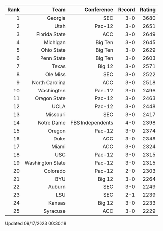 | Rank  | Team                 | Conference           | Record   | Rating |
| ---:  | ---:                 | ---:                 | ---:     | ---:   |
| 1     | Georgia              | SEC                  | 3-0      | 3680   |
| 2     | Utah                 | Pac-12               | 3-0      | 2651   |
| 3     | Florida State        | ACC                  | 3-0      | 2649   |
| 4     | Michigan             | Big Ten              | 3-0      | 2645   |
| 5     | Ohio State           | Big Ten              | 3-0      | 2629   |
| 6     | Penn State           | Big Ten              | 3-0      | 2603   |
| 7     | Texas                | Big 12               | 3-0      | 2571   |
| 8     | Ole Miss             | SEC                  | 3-0      | 2522   |
| 9     | North Carolina       | ACC                  | 3-0      | 2518   |
| 10    | Washington           | Pac-12               | 3-0      | 2496   |
| 11    | Oregon State         | Pac-12               | 3-0      | 2463   |
| 12    | UCLA                 | Pac-12               | 3-0      | 2448   |
| 13    | Missouri             | SEC                  | 3-0      | 2417   |
| 14    | Notre Dame           | FBS Independents     | 4-0      | 2398   |
| 15    | Oregon               | Pac-12               | 3-0      | 2374   |
| 16    | Duke                 | ACC                  | 3-0      | 2348   |
| 17    | Miami                | ACC                  | 3-0      | 2324   |
| 18    | USC                  | Pac-12               | 3-0      | 2315   |
| 19    | Washington State     | Pac-12               | 3-0      | 2315   |
| 20    | Colorado             | Pac-12               | 2-0      | 2303   |
| 21    | BYU                  | Big 12               | 3-0      | 2264   |
| 22    | Auburn               | SEC                  | 3-0      | 2249   |
| 23    | LSU                  | SEC                  | 2-1      | 2239   |
| 24    | Kansas               | Big 12               | 3-0      | 2233   |
| 25    | Syracuse             | ACC                  | 3-0      | 2229   |

Updated 09/17/2023 00:30:18
